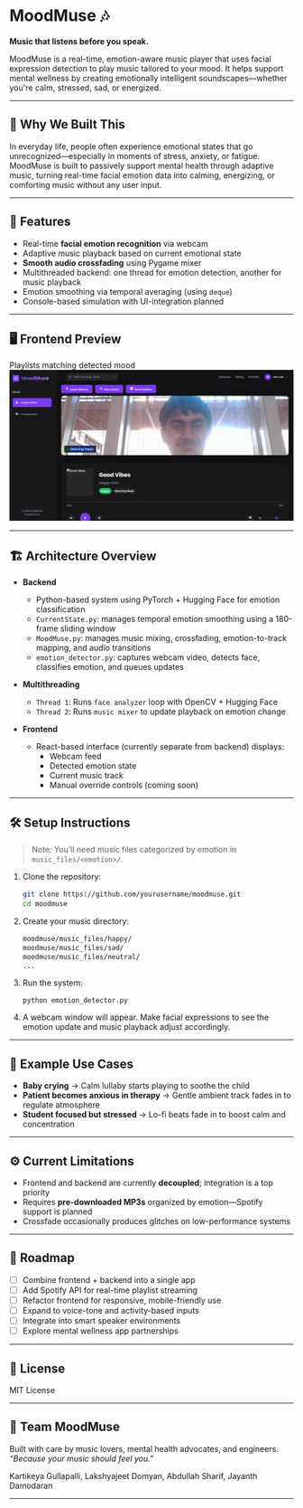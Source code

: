 # MoodMuse 🎶

**Music that listens before you speak.**

MoodMuse is a real-time, emotion-aware music player that uses facial expression detection to play music tailored to your mood. It helps support mental wellness by creating emotionally intelligent soundscapes—whether you're calm, stressed, sad, or energized.

---

## 🧠 Why We Built This

In everyday life, people often experience emotional states that go unrecognized—especially in moments of stress, anxiety, or fatigue. MoodMuse is built to passively support mental health through adaptive music, turning real-time facial emotion data into calming, energizing, or comforting music without any user input.

---

## 🎯 Features

- Real-time **facial emotion recognition** via webcam  
- Adaptive music playback based on current emotional state  
- **Smooth audio crossfading** using Pygame mixer  
- Multithreaded backend: one thread for emotion detection, another for music playback  
- Emotion smoothing via temporal averaging (using `deque`)  
- Console-based simulation with UI-integration planned  

---

## 🖥️ Frontend Preview
Playlists matching detected mood
![Alt text](DemoImages/MoodPlaylist.jpg)

---

## 🏗️ Architecture Overview

- **Backend**
  - Python-based system using PyTorch + Hugging Face for emotion classification
  - `CurrentState.py`: manages temporal emotion smoothing using a 180-frame sliding window
  - `MoodMuse.py`: manages music mixing, crossfading, emotion-to-track mapping, and audio transitions
  - `emotion_detector.py`: captures webcam video, detects face, classifies emotion, and queues updates

- **Multithreading**
  - `Thread 1`: Runs `face analyzer` loop with OpenCV + Hugging Face
  - `Thread 2`: Runs `music mixer` to update playback on emotion change

- **Frontend**
  - React-based interface (currently separate from backend) displays:
    - Webcam feed
    - Detected emotion state
    - Current music track
    - Manual override controls (coming soon)

---

## 🛠️ Setup Instructions

> Note: You’ll need music files categorized by emotion in `music_files/<emotion>/`.

1. Clone the repository:
   ```bash
   git clone https://github.com/yourusername/moodmuse.git
   cd moodmuse
   ```

2. Create your music directory:
   ```
   moodmuse/music_files/happy/
   moodmuse/music_files/sad/
   moodmuse/music_files/neutral/
   ...
   ```

3. Run the system:
   ```bash
   python emotion_detector.py
   ```

4. A webcam window will appear. Make facial expressions to see the emotion update and music playback adjust accordingly.

---

## 🧪 Example Use Cases

- **Baby crying** → Calm lullaby starts playing to soothe the child  
- **Patient becomes anxious in therapy** → Gentle ambient track fades in to regulate atmosphere  
- **Student focused but stressed** → Lo-fi beats fade in to boost calm and concentration  

---

## ⚙️ Current Limitations

- Frontend and backend are currently **decoupled**; integration is a top priority  
- Requires **pre-downloaded MP3s** organized by emotion—Spotify support is planned  
- Crossfade occasionally produces glitches on low-performance systems  

---

## 🚧 Roadmap

- [ ] Combine frontend + backend into a single app  
- [ ] Add Spotify API for real-time playlist streaming  
- [ ] Refactor frontend for responsive, mobile-friendly use  
- [ ] Expand to voice-tone and activity-based inputs  
- [ ] Integrate into smart speaker environments  
- [ ] Explore mental wellness app partnerships  

---

## 📄 License

MIT License

---

## 🙌 Team MoodMuse

Built with care by music lovers, mental health advocates, and engineers.  
_“Because your music should feel you.”_

Kartikeya Gullapalli, 
Lakshyajeet Domyan, 
Abdullah Sharif, 
Jayanth Damodaran

---

